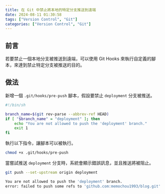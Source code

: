 ```yaml
---
title: 在 Git 中禁止將本地的特定分支推送到遠端
date: 2024-08-11 01:30:58
tags: ["Version Control", "Git"]
categories: ["Version Control", "Git"]
---
```


## 前言

若要禁止一個本地分支被推送到遠端，可以使用 Git Hooks 來執行自定義的腳本，來達到禁止特定分支被推送的目的。

## 做法

新增一個 `.git/hooks/pre-push` 腳本，假設要禁止 `deployment` 分支被推送。

```bash
#!/bin/sh

branch_name=$(git rev-parse --abbrev-ref HEAD)
if [ "$branch_name" = "deployment" ]; then
    echo "You are not allowed to push the 'deployment' branch."
    exit 1
fi
```

執行以下指令，讓腳本可以被執行。

```bash
chmod +x .git/hooks/pre-push
```

當嘗試推送 `deployment` 分支時，系統會顯示錯誤訊息，並且推送將被阻止。

```bash
git push --set-upstream origin deployment

You are not allowed to push the 'deployment' branch.
error: failed to push some refs to 'github.com:memochou1993/blog.git'
```
